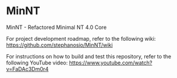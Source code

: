 # MinNT
MinNT - Refactored Minimal NT 4.0 Core

For project development roadmap, refer to the following wiki:
https://github.com/stephanosio/MinNT/wiki

For instructions on how to build and test this repository, refer to the following YouTube video:
https://www.youtube.com/watch?v=FaDAc3Dm0r4
